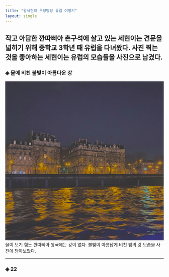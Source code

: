 ```yaml
---
title: "왕세현의 우당탕탕 유럽 여행기"
layout: single
---
```


작고 아담한 깐따삐아 촌구석에 살고 있는 세현이는 견문을 넓히기 위해 중학교 3학년 때 유럽을 다녀왔다. 사진 찍는 것을 좋아하는 세현이는 유럽의 모습들을 사진으로 남겼다.
---
### ◈ 물에 비친 불빛이 아름다운 강
![밤강](/assets/images/밤강.jpg)
물이 보기 힘든 깐따삐아 왕국에는 강이 없다. 불빛이 아름답게 비친 밤의 강 모습을 사진에 담아보았다.

---
### ◈ 22
